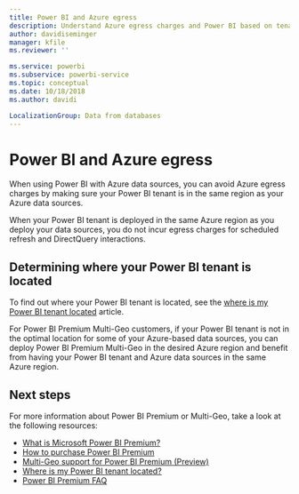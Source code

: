 ```yaml
---
title: Power BI and Azure egress
description: Understand Azure egress charges and Power BI based on tenant location and Power BI Premium
author: davidiseminger
manager: kfile
ms.reviewer: ''

ms.service: powerbi
ms.subservice: powerbi-service
ms.topic: conceptual
ms.date: 10/18/2018
ms.author: davidi

LocalizationGroup: Data from databases
---
```

# Power BI and Azure egress

When using Power BI with Azure data sources, you can avoid Azure egress charges by making sure your Power BI tenant is in the same region as your Azure data sources.

When your Power BI tenant is deployed in the same Azure region as you deploy your data sources, you do not incur egress charges for scheduled refresh and DirectQuery interactions. 

## Determining where your Power BI tenant is located

To find out where your Power BI tenant is located, see the [where is my Power BI tenant located](service-admin-where-is-my-tenant-located.md) article.

For Power BI Premium Multi-Geo customers, if your Power BI tenant is not in the optimal location for some of your Azure-based data sources, you can deploy Power BI Premium Multi-Geo in the desired Azure region and benefit from having your Power BI tenant and Azure data sources in the same Azure region.

## Next steps

For more information about Power BI Premium or Multi-Geo, take a look at the following resources:

* [What is Microsoft Power BI Premium?](service-premium.md)
* [How to purchase Power BI Premium](service-admin-premium-purchase.md)
* [Multi-Geo support for Power BI Premium (Preview)](service-admin-premium-multi-geo.md)
* [Where is my Power BI tenant located?](service-admin-where-is-my-tenant-located.md)
* [Power BI Premium FAQ](service-premium-faq.md)


